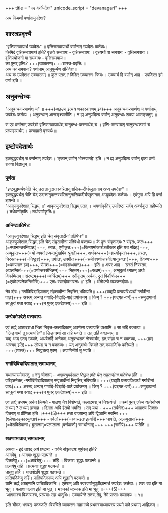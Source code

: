 +++
title = "१२ वर्णोपदेशः"
unicode_script = "devanagari"
+++

अथ किमर्थो वर्णानामुपदेशः?  

## शास्त्रप्रवृत्त्यै
"वृत्तिसमवायार्थ उपदेशः" ॥ वृत्तिसमवायार्थो वर्णानाम् उपदेशः कर्तव्यः।  
किमिदं वृत्तिसमवायार्थ इति? वृत्तये समवायः - वृत्तिसमवायः । वृत्त्यर्थो वा समवायः - वृत्तिसमवायः। वृत्तिप्रयोजनो वा समवायः - वृत्तिसमवायः॥  
का पुनर् वृत्तिः? +++(व्याकरण)+++शास्त्र-प्रवृत्तिः ॥  
अथ कः समवायः? वर्णानाम् आनुपूर्व्येण संनिवेशः॥  
अथ क उपदेशः? उच्चारणम् ॥ कुत एतत् ? दिशिर् उच्चारण-क्रियः । उच्चार्य हि वर्णान् आह - उपदिष्टा इमे वर्णा इति ॥

## अनुबन्धेभ्यः
"अनुबन्धकरणार्थश् च" ॥ +++(अइउण् इत्यत्र णकारकरणम् इव)+++ अनुबन्धकरणार्थश् च वर्णानाम् उपदेशः कर्तव्यः । अनुबन्धान् आसङ्क्ष्यामीति । न ह्य् अनुपदिश्य वर्णान् अनुबन्धाः शक्या आसङ्क्तुम् ॥ 

स एष वर्णानाम् उपदेशो वृत्तिसमवायार्थश् चानुबन्ध-करणार्थश् च । वृत्ति-समवायश् चानुबन्धकरणं च प्रत्याहारार्थम् । प्रत्याहारो वृत्त्यर्थः॥

## इष्टोपदेशार्थः
इष्टबुद्ध्यर्थश् च वर्णानाम् उपदेशः। 'इष्टान् वर्णान् भोत्स्यामहे' इति । न ह्य् अनुपदिश्य वर्णान् इष्टा वर्णाः शक्या विज्ञातुम् ॥  

### पूर्णता
"इष्टबुद्ध्यर्थश्चेति चेद् उदात्तानुदात्तस्वरितानुनासिक-दीर्घप्लुतानाम् अप्य् उपदेशः" ॥  
इष्टबुद्ध्यर्थश् चेति चेद् उदात्तानुदात्तस्वरितानुनासिकदीर्घप्लुतानाम् अप्युपदेशः कर्तव्यः । एवंगुणा अपि हि वर्णा इष्यन्ते ॥  
"आकृत्युपदेशात् सिद्धम् ॥" आकृत्युपदेशात् सिद्धम् एतत् । अवर्णाकृतिर् उपदिष्टा सर्वम् अवर्णकुलं ग्रहीष्यति । तथेवर्णाकृतिः। तथोवर्णाकृतिः॥

### अनिष्टप्रतिषेधः
"आकृत्युपदेशात् सिद्धम् इति चेत् संवृतादीनां प्रतिषेधः"॥  
आकृत्युपदेशात् सिद्धम् इति चेत् संवृतादीनां प्रतिषेधो वक्तव्यः॥ के पुनः संवृतादयः ?  संवृतः, कलः+++(=स्थानान्तरनिष्पन्नः)+++, ध्मातः, एणीकृतः+++(=किमयमोकारोऽथौकार इति यत्र संदेहः)+++, अम्बूकृतः+++(=यो व्यक्तोऽप्यन्तर्मुखमिव श्रूयते)+++, अर्धकः+++(=ह्रस्वीकृतः)+++, ग्रस्तः, निरस्तः+++(=निष्ठुरः)+++, प्रगीतः, उपगीतः+++(=समीपवर्णान्तरगीत्यानुरक्तः )+++, क्ष्विण्णः+++(=कम्पमान इव)+++, रोमशः+++(=महशब्धवान्)+++ - इति ॥ अपर आह - 'ग्रस्तं निरस्तम् अवलम्बितं+++(=वर्णान्तरसंभिन्नम्)+++ निहतम्+++(=रूक्षम्)+++, अम्बूकृतं ध्मातम् अथो विकम्पितम्। संदष्टम्+++(=वर्धितम्)+++ एणीकृतम् अर्धकं, द्रुतं विकीर्णम्+++(=एकोऽप्यनेकनिर्भासि)+++ एताः स्वरदोषभावनाः ॥' इति ।  अतोऽन्ये व्यञ्जनदोषाः॥  

नैष दोषः। गर्गादिबिदादिपाठात् संवृतादीनां निवृत्तिर् भविष्यति॥ +++(यद्यपि प्रत्ययविध्यर्थो गर्गादीनां पाठः)+++ अस्त्य् अन्यत् गर्गादि-बिदादि-पाठे प्रयोजनम् ॥ किम् ? +++(पदगत-वर्ण)+++समुदायानां साधुत्वं यथा स्याद् +++(न पुनर् एकदेशस्य)+++ इति ॥

### प्रत्येकोपदेशे प्रत्यवायः
एवं तर्ह्य् अष्टादशधा भिन्नां निवृत्त-कलादिकाम् अवर्णस्य प्रत्यापत्तिं वक्ष्यामि ॥ सा तर्हि वक्तव्या ॥  
"लिङ्गार्था तु प्रत्यापत्तिः"॥ लिङ्गार्था सा तर्हि भवति ॥ तत् तर्हि वक्तव्यम् ॥  
यद्य् अप्य् एतद् उच्यते, अथवैतर्हि अनेकम् अनुबन्धशतं नोच्चार्यम्, इत् संज्ञा च न वक्तव्या, +++(हल् अन्त्यम् इति)+++ लोपश् च न वक्तव्यः । यद् अनुबन्धैः क्रियते तत् कलादिभिः करिष्यते ॥  
+++(शास्त्रं)+++ सिद्ध्यत्य् एवम् । अपाणिनीयं तु भवति ॥  

### गर्गादिबिदादिपाठात् समाधानम्
यथान्यासमेवास्तु ॥ ननु चोक्तम् - *आकृत्युपदेशात् सिद्धम् इति चेत् संवृतादीनां प्रतिषेधः* इति ॥  
परिहृतमेतत् -गर्गादिबिदादिपाठात् संवृतादीनां निवृत्तिर् भविष्यति॥ +++(यद्यपि प्रत्ययविध्यर्थो गर्गादीनां पाठः)+++ अस्त्य् अन्यत् गर्गादि-बिदादि-पाठे प्रयोजनम् ॥ किम् ? +++(पदगत-वर्ण)+++समुदायानां साधुत्वं यथा स्याद् +++(न पुनर् एकदेशस्य)+++ इति ॥  

एवं तर्ह्य् उभयम् अनेन क्रियते - पाठश् चैव विशेष्यते, कलादयश् च निवर्त्यन्ते ॥ कथं पुनर् एकेन यत्नेनोभयं लभ्यम् ? लभ्यम् इत्याह । द्विगता अपि हेतवो भवन्ति । तद् यथा - +++(तर्पणेन)+++ आम्राश्च सिक्ताः पितरश् च प्रीणिता इति ।+++(5)+++ तथा वाक्यान्य् अपि द्विष्ठानि भवन्ति +++(श्लेषालङ्कारयुक्ताः)+++ - श्वेतो+++(=श्वा+इतः इत्यपि)+++ धावति, अलम्बुसानां+++(=देशविशेषाणां ‌/ बुसानाम्=पलालानां [वर्णप्राप्तौ] समर्थानाम्‌)+++ +++(समीपे)+++ यातेति ॥

### श्रवणाभावात् समाधानम्
अथवा - इदं तावद् अयं प्रष्टव्यः - क्वेमे संवृतादयः श्रूयेरन्न् इति?  
आगमेषु । आगमाः शुद्धाः पठ्यन्ते ॥  
विकारेषु+++(=आदेशेषु)+++ तर्हि । विकाराः शुद्धाः पठ्यन्ते ॥  
प्रत्ययेषु तर्हि । प्रत्ययाः शुद्धाः पठ्यन्ते ॥  
धातुषु तर्हि । धातवोऽपि शुद्धाः पठ्यन्ते ॥  
प्रातिपदिकेषु तर्हि। प्रातिपदिकान्य् अपि शुद्धानि पठ्यन्ते ॥  
यानि तर्ह्य् अग्रहणानि प्रातिपदिकानि । एतेषाम् अपि स्वरवर्णानुपूर्वीज्ञानार्थ उपदेशः कर्तव्यः । शशः षष इति मा भूत् । पलाशः पलाष इति मा भूत् । मञ्चको मञ्जक इति मा भूत् ॥+++(5)+++  
'आगमाश्च विकाराश्च, प्रत्ययाः सह धातुभिः।  उच्चार्यन्ते ततस् तेषु, नेमे प्राप्ताः कलादयः ॥ १॥

इति श्रीमद्-भगवत्-पतञ्जलि-विरचिते व्याकरण-महाभाष्ये प्रथमस्याध्यायस्य प्रथमे पादे प्रथमम् आह्निकम् ॥

